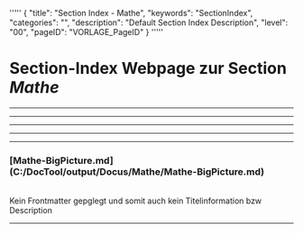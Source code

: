 '''''
{
"title": "Section Index - Mathe",
"keywords": "SectionIndex",
"categories": "",
"description": "Default Section Index Description",
"level": "00",
"pageID": "VORLAGE_PageID"
}
'''''


<h1>Section-Index Webpage zur Section <i>Mathe</i></h1>

<hr><hr><hr><hr><hr>


<h3>[Mathe-BigPicture.md](C:/DocTool/output/Docus/Mathe/Mathe-BigPicture.md)</h3><br>Kein Frontmatter gepglegt und somit auch kein Titelinformation bzw Description<hr>